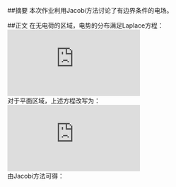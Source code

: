 ##摘要
本次作业利用Jacobi方法讨论了有边界条件的电场。

##正文
在无电荷的区域，电势的分布满足Laplace方程：    
![](http://latex.codecogs.com/gif.latex?%5Cfrac%7B%5Cpartial%20%5E%7B2%7DV%7D%7B%5Cpartial%20x%5E%7B2%7D%7D&plus;%5Cfrac%7B%5Cpartial%20%5E%7B2%7DV%7D%7B%5Cpartial%20y%5E%7B2%7D%7D&plus;%5Cfrac%7B%5Cpartial%20%5E%7B2%7DV%7D%7B%5Cpartial%20z%5E%7B2%7D%7D%3D0)    
对于平面区域，上述方程改写为：    
![](http://latex.codecogs.com/gif.latex?%5Cfrac%7B%5Cpartial%20%5E%7B2%7DV%7D%7B%5Cpartial%20x%5E%7B2%7D%7D&plus;%5Cfrac%7B%5Cpartial%20%5E%7B2%7DV%7D%7B%5Cpartial%20y%5E%7B2%7D%7D%3D0)    
由Jacobi方法可得：    
![]()
